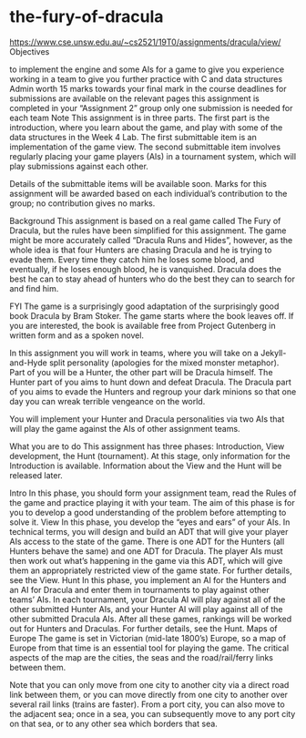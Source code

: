 # the-fury-of-dracula
https://www.cse.unsw.edu.au/~cs2521/19T0/assignments/dracula/view/
Objectives

to implement the engine and some AIs for a game
to give you experience working in a team
to give you further practice with C and data structures
Admin
worth 15 marks towards your final mark in the course
deadlines for submissions are available on the relevant pages
this assignment is completed in your “Assignment 2” group
only one submission is needed for each team
Note
This assignment is in three parts. The first part is the introduction, where you learn about the game, and play with some of the data structures in the Week 4 Lab. The first submittable item is an implementation of the game view. The second submittable item involves regularly placing your game players (AIs) in a tournament system, which will play submissions against each other.

Details of the submittable items will be available soon. Marks for this assignment will be awarded based on each individual’s contribution to the group; no contribution gives no marks.

Background
This assignment is based on a real game called The Fury of Dracula, but the rules have been simplified for this assignment. The game might be more accurately called “Dracula Runs and Hides”, however, as the whole idea is that four Hunters are chasing Dracula and he is trying to evade them. Every time they catch him he loses some blood, and eventually, if he loses enough blood, he is vanquished. Dracula does the best he can to stay ahead of hunters who do the best they can to search for and find him.

FYI The game is a surprisingly good adaptation of the surprisingly good book Dracula by Bram Stoker. The game starts where the book leaves off. If you are interested, the book is available free from Project Gutenberg in written form and as a spoken novel.

In this assignment you will work in teams, where you will take on a Jekyll-and-Hyde split personality (apologies for the mixed monster metaphor). Part of you will be a Hunter, the other part will be Dracula himself. The Hunter part of you aims to hunt down and defeat Dracula. The Dracula part of you aims to evade the Hunters and regroup your dark minions so that one day you can wreak terrible vengeance on the world.

You will implement your Hunter and Dracula personalities via two AIs that will play the game against the AIs of other assignment teams.

What you are to do
This assignment has three phases: Introduction, View development, the Hunt (tournament). At this stage, only information for the Introduction is available. Information about the View and the Hunt will be released later.

Intro
In this phase, you should form your assignment team, read the Rules of the game and practice playing it with your team. The aim of this phase is for you to develop a good understanding of the problem before attempting to solve it.
View
In this phase, you develop the “eyes and ears” of your AIs. In technical terms, you will design and build an ADT that will give your player AIs access to the state of the game. There is one ADT for the Hunters (all Hunters behave the same) and one ADT for Dracula. The player AIs must then work out what’s happening in the game via this ADT, which will give them an appropriately restricted view of the game state. For further details, see the View.
Hunt
In this phase, you implement an AI for the Hunters and an AI for Dracula and enter them in tournaments to play against other teams’ AIs. In each tournament, your Dracula AI will play against all of the other submitted Hunter AIs, and your Hunter AI will play against all of the other submitted Dracula AIs. After all these games, rankings will be worked out for Hunters and Draculas. For further details, see the Hunt.
Maps of Europe
The game is set in Victorian (mid-late 1800’s) Europe, so a map of Europe from that time is an essential tool for playing the game. The critical aspects of the map are the cities, the seas and the road/rail/ferry links between them.

Note that you can only move from one city to another city via a direct road link between them, or you can move directly from one city to another over several rail links (trains are faster). From a port city, you can also move to the adjacent sea; once in a sea, you can subsequently move to any port city on that sea, or to any other sea which borders that sea.
